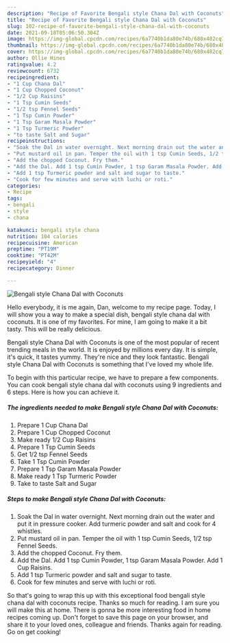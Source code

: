 ```yaml
---
description: "Recipe of Favorite Bengali style Chana Dal with Coconuts"
title: "Recipe of Favorite Bengali style Chana Dal with Coconuts"
slug: 102-recipe-of-favorite-bengali-style-chana-dal-with-coconuts
date: 2021-09-18T05:06:50.304Z
image: https://img-global.cpcdn.com/recipes/6a7740b1da80e74b/680x482cq70/bengali-style-chana-dal-with-coconuts-recipe-main-photo.jpg
thumbnail: https://img-global.cpcdn.com/recipes/6a7740b1da80e74b/680x482cq70/bengali-style-chana-dal-with-coconuts-recipe-main-photo.jpg
cover: https://img-global.cpcdn.com/recipes/6a7740b1da80e74b/680x482cq70/bengali-style-chana-dal-with-coconuts-recipe-main-photo.jpg
author: Ollie Hines
ratingvalue: 4.2
reviewcount: 6732
recipeingredient:
- "1 Cup Chana Dal"
- "1 Cup Chopped Coconut"
- "1/2 Cup Raisins"
- "1 Tsp Cumin Seeds"
- "1/2 tsp Fennel Seeds"
- "1 Tsp Cumin Powder"
- "1 Tsp Garam Masala Powder"
- "1 Tsp Turmeric Powder"
- "to taste Salt and Sugar"
recipeinstructions:
- "Soak the Dal in water overnight. Next morning drain out the water and put it in pressure cooker. Add turmeric powder and salt and cook for 4 whistles."
- "Put mustard oil in pan. Temper the oil with 1 tsp Cumin Seeds, 1/2 tsp Fennel Seeds."
- "Add the chopped Coconut. Fry them."
- "Add the Dal. Add 1 tsp Cumin Powder, 1 tsp Garam Masala Powder. Add 1 Cup Raisins."
- "Add 1 tsp Turmeric powder and salt and sugar to taste."
- "Cook for few minutes and serve with luchi or roti."
categories:
- Recipe
tags:
- bengali
- style
- chana

katakunci: bengali style chana 
nutrition: 104 calories
recipecuisine: American
preptime: "PT19M"
cooktime: "PT42M"
recipeyield: "4"
recipecategory: Dinner

---
```



![Bengali style Chana Dal with Coconuts](https://img-global.cpcdn.com/recipes/6a7740b1da80e74b/680x482cq70/bengali-style-chana-dal-with-coconuts-recipe-main-photo.jpg)

Hello everybody, it is me again, Dan, welcome to my recipe page. Today, I will show you a way to make a special dish, bengali style chana dal with coconuts. It is one of my favorites. For mine, I am going to make it a bit tasty. This will be really delicious.



Bengali style Chana Dal with Coconuts is one of the most popular of recent trending meals in the world. It is enjoyed by millions every day. It is simple, it's quick, it tastes yummy. They're nice and they look fantastic. Bengali style Chana Dal with Coconuts is something that I've loved my whole life.


To begin with this particular recipe, we have to prepare a few components. You can cook bengali style chana dal with coconuts using 9 ingredients and 6 steps. Here is how you can achieve it.

<!--inarticleads1-->

##### The ingredients needed to make Bengali style Chana Dal with Coconuts:

1. Prepare 1 Cup Chana Dal
1. Prepare 1 Cup Chopped Coconut
1. Make ready 1/2 Cup Raisins
1. Prepare 1 Tsp Cumin Seeds
1. Get 1/2 tsp Fennel Seeds
1. Take 1 Tsp Cumin Powder
1. Prepare 1 Tsp Garam Masala Powder
1. Make ready 1 Tsp Turmeric Powder
1. Take to taste Salt and Sugar




<!--inarticleads2-->

##### Steps to make Bengali style Chana Dal with Coconuts:

1. Soak the Dal in water overnight. Next morning drain out the water and put it in pressure cooker. Add turmeric powder and salt and cook for 4 whistles.
1. Put mustard oil in pan. Temper the oil with 1 tsp Cumin Seeds, 1/2 tsp Fennel Seeds.
1. Add the chopped Coconut. Fry them.
1. Add the Dal. Add 1 tsp Cumin Powder, 1 tsp Garam Masala Powder. Add 1 Cup Raisins.
1. Add 1 tsp Turmeric powder and salt and sugar to taste.
1. Cook for few minutes and serve with luchi or roti.




So that's going to wrap this up with this exceptional food bengali style chana dal with coconuts recipe. Thanks so much for reading. I am sure you will make this at home. There is gonna be more interesting food in home recipes coming up. Don't forget to save this page on your browser, and share it to your loved ones, colleague and friends. Thanks again for reading. Go on get cooking!
